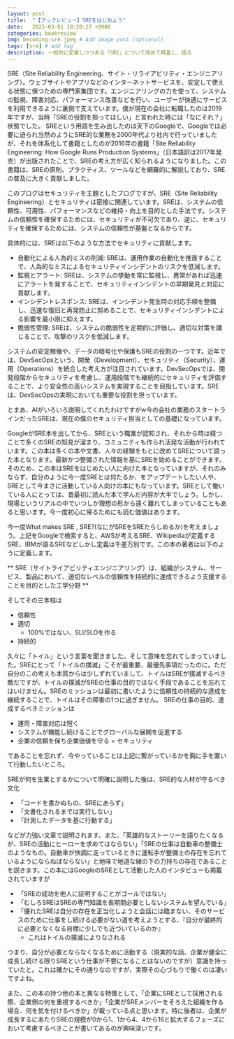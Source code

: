```yaml
---
layout: post
title:  "【ブックレビュー】SREをはじめよう"
date:   2025-03-01 10:20:27 +0900
categories: bookreview
img: becoming-sre.jpeg # Add image post (optional)
tags: [sre] # add tag
description: 一般的に定着しつつある「SRE」について改めて精査し、語る
---
```


SRE（Site Reliability Engineering、サイト・リライアビリティ・エンジニアリング）。ウェブサイトやアプリなどのインターネットサービスを、安定して使える状態に保つための専門家集団です。エンジニアリングの力を使って、システムの監視、障害対応、パフォーマンス改善などを行い、ユーザーが快適にサービスを利用できるように裏側で支えています。僕が現在の会社に転職したのは2019年ですが、当時「SREの役割を担ってほしい」と言われた時には「なにそれ？」状態でした。
SREという用語を生み出したのは天下のGoogleで、Googleでは必要に迫られ当然のようにSRE的な業務を2000年代より社内で行っていましたが、それを体系化して書籍としたのが2016年の書籍「Site Reliability Engineering: How Google Runs Production Systems」（日本語訳は2017年発売）が出版されたことで、SREの考え方が広く知られるようになりました。この書籍は、SREの原則、プラクティス、ツールなどを網羅的に解説しており、SREの普及に大きく貢献しました。

このブログはセキュリティを主題としたブログですが、SRE（Site Reliability Engineering）とセキュリティは密接に関連しています。SREは、システムの信頼性、可用性、パフォーマンスなどの維持・向上を目的とした手法です。システムの信頼性を確保するためには、セキュリティが不可欠であり、逆に、セキュリティを確保するためには、システムの信頼性が基盤となるからです。

具体的には、SREは以下のような方法でセキュリティに貢献します。

- 自動化による人為的ミスの削減: SREは、運用作業の自動化を推進することで、人為的なミスによるセキュリティインシデントのリスクを低減します。
- 監視とアラート: SREは、システムの挙動を常に監視し、異常があれば迅速にアラートを発することで、セキュリティインシデントの早期発見と対応に貢献します。
- インシデントレスポンス: SREは、インシデント発生時の対応手順を整備し、迅速な復旧と再発防止に努めることで、セキュリティインシデントによる影響を最小限に抑えます。
- 脆弱性管理: SREは、システムの脆弱性を定期的に評価し、適切な対策を講じることで、攻撃のリスクを低減します。

システムの安定稼働や、データの暗号化や保護もSREの役割の一つです。近年では、DevSecOpsという、開発（Development）、セキュリティ（Security）、運用（Operations）を統合した考え方が注目されています。DevSecOpsでは、開発段階からセキュリティを考慮し、運用段階でも継続的にセキュリティを評価することで、より安全性の高いシステムを実現することを目指しています。SREは、DevSecOpsの実現においても重要な役割を担っています。

とまあ、AIがいろいろ説明してくれたわけですがw今の会社の業務のスタートラインだったSREは、現在の僕のセキュリティ担当としての基礎になっています。

GoogleがSRE本を出してから、SREという職業が認知され、それから時は経つことで多くのSREの知見が溜まり、コミュニティも作られ活発な活動が行われています。この本は多くの本や文書、人々の経験をもとに改めてSREについて語った本となります。最新かつ整備された情報を基にSREを始めることができます。
そのため、この本はSREをはじめたい人に向けた本となっていますが、それのみならず、自分のように今一度SREとは何たるか、をアップデートしたい人や、SREとして今まさに活動している人向けの本にもなっています。SREとして働いている人にとっては、昔最初に読んだ本で学んだ内容が大半でしょう。しかし、現場というリアルの中でいつしか理想の形から遠く離れてしまっていることもあると思います。今一度初心に帰るためにも読む価値はあります。


今一度What makes SRE , SRE?(なにがSREをSREたらしめるか)を考えましょう。上記をGoogleで検索すると、AWSが考えるSRE、Wikipediaが定義するSRE、IBMが語るSREなどしかし定義は千差万別です。この本の著者は以下のように定義します。

** SRE（サイトライアビリティエンジニアリング）は、組織がシステム、サービス、製品において、適切なレベルの信頼性を持続的に達成できるよう支援することを目的とした工学分野 ** 

そしてその三本柱は

- 信頼性
- 適切
    - 100%ではない、SLI/SLOを作る
- 持続的

久々に「トイル」という言葉を聞きました。そして意味を忘れてしまっていました。SREにとって「トイルの撲滅」こそが最重要、最優先事項だったのに。ただ自分のこの考えも本質からは少しずれていまして、トイルはSREが撲滅するべき敵だですが、トイルの撲滅がSREの仕事の目的ではなく手段であることを忘れてはいけません。SREのミッションは最初に書いたように信頼性の持続的な達成を継続することで、トイルはその障害の1つに過ぎません。
SREの仕事の目的、達成するべきミッションは

- 運用・障害対応は短く
- システムが機能し続けることでグローバルな展開を促進する
- 企業の信頼を保ち企業価値を守る = セキュリティ

であることを忘れず、今やっていることは上記に繋がっているかを胸に手を置いて行動したいところ。

SREが何を生業とするかについて明確に説明した後は、SRE的な人材が守るべき文化

- 「コードを書かぬもの、SREにあらず」
- 「文書化されるまでは実行しない」
- 「計測したデータを基に行動する」

などが力強い文章で説明されます。また、「英雄的なストーリーを語りたくなるが、SREの活動にヒーローを求めてはならない」「SREの仕事は自動車の整備士のようなもの。自動車が快調に走っているときに運転手が整備士の存在を忘れているようにならねばならない」と地味で地道な縁の下の力持ちの存在であることを説きます。この本にはGoogleのSREとして活動した人のインタビューも掲載されていますが

- 「SREの成功を他人に証明することがゴールではない」
- 「むしろSREはSREの専門知識を長期間必要としないシステムを望んでいる」
- 「優れたSREは自分の存在を正当化しようと会話には臨まない、そのサービスのために仕事をし続ける必要がない道を考えようとする、『自分が最終的に必要となくなる目標に少しでも近づいているのか』
    - これはトイルの撲滅によりなされる

つまり、自分が必要とならなくなるために活動する（現実的な話、企業が健全に成長し続ける限りSREという仕事が不要になることはないのですが）意識を持っていたと。これは確かにその通りなのですが、実際その心づもりで働くのは凄いですよね。

また、この本の持つ他の本と異なる特徴として、「企業にSREとして採用される際、企業側の何を重視するべきか」「企業がSREメンバーをそろえた組織を作る場合、何を気を付けるべきか」が載っている点と思います。特に後者は、企業が成長するにあたりSREの規模が0から1、1から4、4から16と拡大するフェーズにおいて考慮するべきことが書いてあるのが興味深いです。